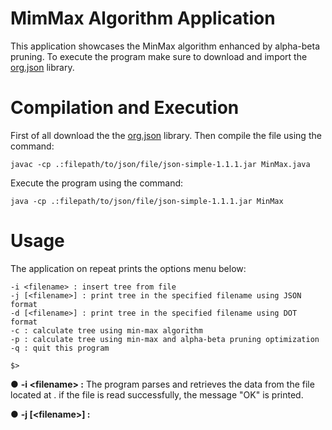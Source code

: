 # MimMax Algorithm Application
This application showcases the MinMax algorithm enhanced by alpha-beta pruning. To execute the program make sure to download and import the [org.json](https://repo1.maven.org/maven2/org/json/json/20230227/json-20230227.jar) library.

# Compilation and Execution
First of all download the the [org.json](https://repo1.maven.org/maven2/org/json/json/20230227/json-20230227.jar) library. Then
compile the file using the command:
```
javac -cp .:filepath/to/json/file/json-simple-1.1.1.jar MinMax.java 
```
Execute the program using the command:
```
java -cp .:filepath/to/json/file/json-simple-1.1.1.jar MinMax
```
# Usage
The application on repeat prints the options menu below:
```
-i <filename> : insert tree from file
-j [<filename>] : print tree in the specified filename using JSON format
-d [<filename>] : print tree in the specified filename using DOT format
-c : calculate tree using min-max algorithm
-p : calculate tree using min-max and alpha-beta pruning optimization
-q : quit this program

$>
```
● **-i \<filename> :** The program parses and retrieves the data from the file located at <filepath>. if
the file is read successfully, the message "OK" is printed.

● **-j \[\<filename>\] :**
